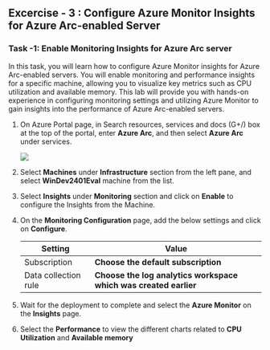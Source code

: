 ## Excercise - 3 : Configure Azure Monitor Insights for Azure Arc-enabled Server

### Task -1: Enable Monitoring Insights for Azure Arc server

In this task, you will learn how to configure Azure Monitor insights for Azure Arc-enabled servers. You will enable monitoring and performance insights for a specific machine, allowing you to visualize key metrics such as CPU utilization and available memory. This lab will provide you with hands-on experience in configuring monitoring settings and utilizing Azure Monitor to gain insights into the performance of Azure Arc-enabled servers.

1. On Azure Portal page, in Search resources, services and docs (G+/) box at the top of the portal, enter **Azure Arc**, and then select **Azure Arc** under services.

   ![](../media/image11.png)

1. Select **Machines** under **Infrastructure** section from the left pane, and select **WinDev2401Eval** machine from the list.

1. Select **Insights** under **Monitoring** section and click on **Enable** to configure the Insights from the Machine.

1. On the **Monitoring Configuration** page, add the below settings and click on **Configure**.

      | Setting | Value|
      |----------|--------|
      | Subscription | **Choose the default subscription** |
      | Data collection rule | **Choose the log analytics workspace which was created earlier**|

1. Wait for the deployment to complete and select the **Azure Monitor** on the **Insights** page.

1. Select the **Performance** to view the different charts related to **CPU Utilization** and **Available memory**
